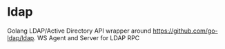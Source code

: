 # ldap
Golang LDAP/Active Directory API wrapper around https://github.com/go-ldap/ldap. WS Agent and Server for LDAP RPC
